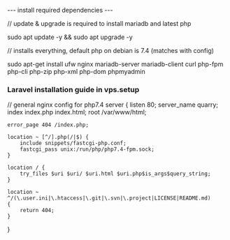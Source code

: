 --- install required dependencies ---
<p>// update & upgrade is required to install mariadb and latest php </p>
<p>sudo apt update -y && sudo apt upgrade -y </p>
<p>// installs everything, default php on debian is 7.4 (matches with config)</p>
<p>sudo apt-get install ufw nginx mariadb-server mariadb-client curl php-fpm php-cli php-zip php-xml php-dom phpmyadmin</p>

<h3> Laravel installation guide in vps.setup </h3>

<p>
// general nginx config for php7.4 
server {
    listen 80;
    server_name quarry;
    index index.php index.html;
    root /var/www/html;
    
    error_page 404 /index.php;

    location ~ [^/].php(/|$) {
        include snippets/fastcgi-php.conf;
        fastcgi_pass unix:/run/php/php7.4-fpm.sock;
    }

    location / {
        try_files $uri $uri/ $uri.html $uri.php$is_args$query_string;
    }

    location ~ ^/(\.user.ini|\.htaccess|\.git|\.svn|\.project|LICENSE|README.md)
    {
        return 404;
    }
}


<p>
